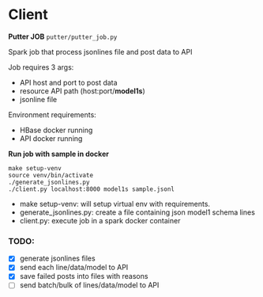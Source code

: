# Client

**Putter JOB** `putter/putter_job.py`

Spark job that process jsonlines file and post data to API

Job requires 3 args:
- API host and port to post data
- resource API path (host:port/**model1s**)
- jsonline file

Environment requirements:
- HBase docker running
- API docker running

**Run job with sample in docker**

    make setup-venv
    source venv/bin/activate
    ./generate_jsonlines.py
    ./client.py localhost:8000 model1s sample.jsonl

- make setup-venv: will setup virtual env with requirements.
- generate_jsonlines.py: create a file containing json model1 schema lines
- client.py: execute job in a spark docker container


### TODO:
 - [x] generate jsonlines files
 - [x] send each line/data/model to API
 - [x] save failed posts into files with reasons
 - [ ] send batch/bulk of lines/data/model to API
